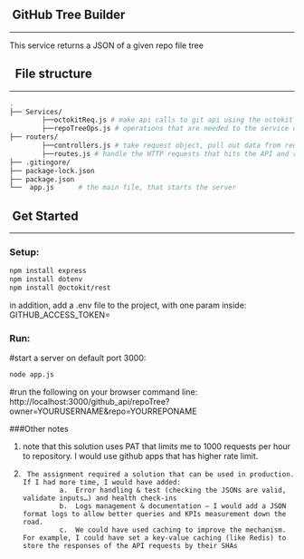 ## &nbsp;GitHub Tree Builder
---------------------
This service returns a JSON of a given repo file tree

## &nbsp; **File structure**
---------------------
```bash
.
├── Services/  
        ├──octokitReq.js # make api calls to git api using the octokit lib
        ├──repoTreeOps.js # operations that are needed to the service of generating a file tree recursively
├── routers/
        ├──controllers.js # take request object, pull out data from request, validate, then send to service(s)
        ├──routes.js # handle the HTTP requests that hits the API and route them to appropriate controller(s)
├── .gitingore/ 
├── package-lock.json
├── package.json
└──  app.js      # the main file, that starts the server                    
```


## &nbsp;**Get Started**
---------------------
### Setup:
```bash
npm install express
npm install dotenv
npm install @octokit/rest
```
in addition, add a .env file to the project, with one param inside: GITHUB_ACCESS_TOKEN= <githubAccessToken>

### Run:
#start a server on default port 3000:
```bash
node app.js
```

#run the following on your browser command line:
http://localhost:3000/github_api/repoTree?owner=YOURUSERNAME&repo=YOURREPONAME
 
 
###Other notes

1.	note that this solution uses PAT that limits me to 1000 requests per hour to repository. I would use github apps that has higher rate limit.

2.      The assignment required a solution that can be used in production. If I had more time, I would have added:
                a.	Error handling & test (checking the JSONs are valid, validate inputs…) and health check-ins
                b.	Logs management & documentation – I would add a JSON format logs to allow better queries and KPIs measurement down the road.
                c.	We could have used caching to improve the mechanism. For example, I could have set a key-value caching (like Redis) to store the responses of the API requests by their SHAs 


